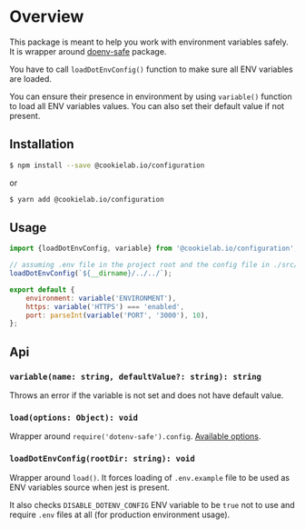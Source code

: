 # Overview

This package is meant to help you work with environment variables safely. It is wrapper around [doenv-safe](https://www.npmjs.com/package/dotenv-safe) package.

You have to call `loadDotEnvConfig()` function to make sure all ENV variables are loaded.

You can ensure their presence in environment by using `variable()` function to load all ENV variables values. You can also set their default value if not present.

## Installation

```sh
$ npm install --save @cookielab.io/configuration
```

or

```sh
$ yarn add @cookielab.io/configuration
```

## Usage

```js
import {loadDotEnvConfig, variable} from '@cookielab.io/configuration';

// assuming .env file in the project root and the config file in ./src/config
loadDotEnvConfig(`${__dirname}/../../`);

export default {
    environment: variable('ENVIRONMENT'),
    https: variable('HTTPS') === 'enabled',
    port: parseInt(variable('PORT', '3000'), 10),
};
```

## Api

### `variable(name: string, defaultValue?: string): string`

Throws an error if the variable is not set and does not have default value.

### `load(options: Object): void`

Wrapper around `require('dotenv-safe').config`. [Available options](https://www.npmjs.com/package/dotenv-safe#options).

### `loadDotEnvConfig(rootDir: string): void`

Wrapper around `load()`.  It forces loading of `.env.example` file to be used as ENV variables source when jest is present.

It also checks `DISABLE_DOTENV_CONFIG` ENV variable to be `true` not to use and require `.env` files at all (for production environment usage).
